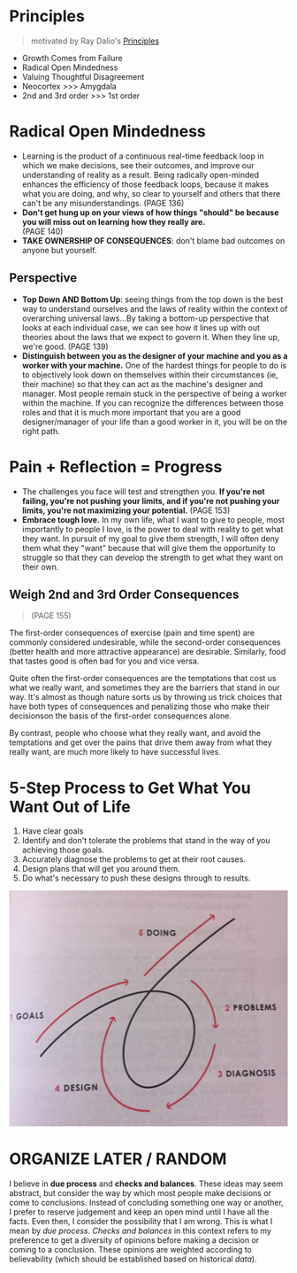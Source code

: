 # Principles
> motivated by Ray Dalio's [Principles](https://www.principles.com/)

<!-- integrate my own experiences into this and change the wording to make it *mine* -->

* Growth Comes from Failure
* Radical Open Mindedness
* Valuing Thoughtful Disagreement
* Neocortex >>> Amygdala
* 2nd and 3rd order >>> 1st order


# Radical Open Mindedness

- Learning is the product of a continuous real-time feedback loop in which we make decisions, see their outcomes, and improve our understanding of reality as a result. Being radically open-minded enhances the efficiency of those feedback loops, because it makes what you are doing, and why, so clear to yourself and others that there can't be any misunderstandings. (PAGE 136)
- **Don't get hung up on your views of how things "should" be because you will miss out on learning how they really are.**<br> (PAGE 140)
- **TAKE OWNERSHIP OF CONSEQUENCES**: don't blame bad outcomes on anyone but yourself.

## Perspective

- **Top Down AND Bottom Up**: seeing things from the top down is the best way to understand ourselves and the laws of reality within the context of overarching universal laws...By taking a bottom-up perspective that looks at each individual case, we can see how it lines up with out theories about the laws that we expect to govern it. When they line up, we're good. (PAGE 139)
- **Distinguish between you as the designer of your machine and you as a worker with your machine.** One of the hardest things for people to do is to objectively look down on themselves within their circumstances (ie, their machine) so that they can act as the machine's designer and manager. Most people remain stuck in the perspective of being a worker within the machine. If you can recognize the differences between those roles and that it is much more important that you are a good designer/manager of your life than a good worker in it, you will be on the right path.

# Pain + Reflection = Progress

- The challenges you face will test and strengthen you. **If you're not failing, you're not pushing your limits, and if you're not pushing your limits, you're not maximizing your potential.** (PAGE 153)
- **Embrace tough love.** In my own life, what I want to give to people, most importantly to people I love, is the power to deal with reality to get what they want. In pursuit of my goal to give them strength, I will often deny them what they "want" because that will give them the opportunity to struggle so that they can develop the strength to get what they want on their own.

## Weigh 2nd and 3rd Order Consequences
> (PAGE 155)

The first-order consequences of exercise (pain and time spent) are commonly considered undesirable, while the second-order consequences (better health and more attractive appearance) are desirable. Similarly, food that tastes good is often bad for you and vice versa.

Quite often the first-order consequences are the temptations that cost us what we really want, and sometimes they are the barriers that stand in our way. It's almost as though nature sorts us by throwing us trick choices that have both types of consequences and penalizing those who make their decisionson the basis of the first-order consequences alone.

By contrast, people who choose what they really want, and avoid the temptations and get over the pains that drive them away from what they really want, are much more likely to have successful lives. 

# 5-Step Process to Get What You Want Out of Life

1. Have clear goals
2. Identify and don't tolerate the problems that stand in the way of you achieving those goals.
3. Accurately diagnose the problems to get at their root causes.
4. Design plans that will get you around them.
5. Do what's necessary to push these designs through to results.

![](./assets/5step.jpg)

# ORGANIZE LATER / RANDOM

I believe in **due process** and **checks and balances**. These ideas may seem abstract, but consider the way by which most people make decisions or come to conclusions. Instead of concluding something one way or another, I prefer to reserve judgement and keep an open mind until I have all the facts. Even then, I consider the possibility that I am wrong. This is what I mean by *due process*. *Checks and balances* in this context refers to my preference to get a diversity of opinions before making a decision or coming to a conclusion. These opinions are weighted according to believability (which should be established based on historical *data*).